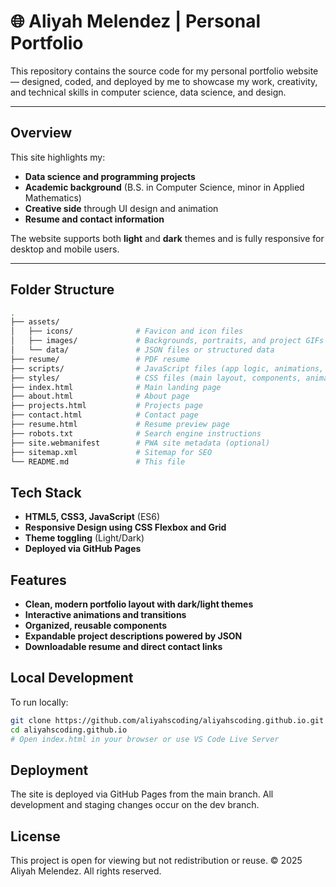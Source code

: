 # 🌐 Aliyah Melendez | Personal Portfolio

This repository contains the source code for my personal portfolio website — designed, coded, and deployed by me to showcase my work, creativity, and technical skills in computer science, data science, and design.

---

## Overview

This site highlights my:
- **Data science and programming projects**
- **Academic background** (B.S. in Computer Science, minor in Applied Mathematics)
- **Creative side** through UI design and animation
- **Resume and contact information**

The website supports both **light** and **dark** themes and is fully responsive for desktop and mobile users.

---

## Folder Structure

```bash
.
├── assets/
│   ├── icons/              # Favicon and icon files
│   ├── images/             # Backgrounds, portraits, and project GIFs
│   └── data/               # JSON files or structured data
├── resume/                 # PDF resume
├── scripts/                # JavaScript files (app logic, animations, theme)
├── styles/                 # CSS files (main layout, components, animations, tokens)
├── index.html              # Main landing page
├── about.html              # About page
├── projects.html           # Projects page
├── contact.html            # Contact page
├── resume.html             # Resume preview page
├── robots.txt              # Search engine instructions
├── site.webmanifest        # PWA site metadata (optional)
├── sitemap.xml             # Sitemap for SEO
└── README.md               # This file
```

## Tech Stack

- **HTML5, CSS3, JavaScript** (ES6)
- **Responsive Design using CSS Flexbox and Grid**
- **Theme toggling** (Light/Dark)
- **Deployed via GitHub Pages**

## Features

- **Clean, modern portfolio layout with dark/light themes**
- **Interactive animations and transitions**
- **Organized, reusable components**
- **Expandable project descriptions powered by JSON**
- **Downloadable resume and direct contact links**

## Local Development

To run locally:
```bash
git clone https://github.com/aliyahscoding/aliyahscoding.github.io.git
cd aliyahscoding.github.io
# Open index.html in your browser or use VS Code Live Server
```

## Deployment

The site is deployed via GitHub Pages from the main branch.
All development and staging changes occur on the dev branch.

## License

This project is open for viewing but not redistribution or reuse.
© 2025 Aliyah Melendez. All rights reserved.
